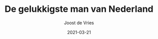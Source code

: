 ---
title: "De gelukkigste man van Nederland"
author: "Joost de Vries"
isbn13: "9789044647648"
rating: "4"
publisher: "Prometheus"
pages: "224"
publishYear: "2021"
read: "2021"
language: "nl"
date: "2021-03-21"
---